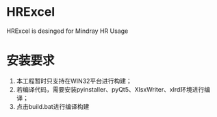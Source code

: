 # HRExcel
HRExcel is desinged for Mindray HR Usage

# 安装要求

1. 本工程暂时只支持在WIN32平台进行构建；
2. 若编译代码，需要安装pyinstaller、pyQt5、XlsxWriter、xlrd环境进行编译；
3. 点击build.bat进行编译构建

